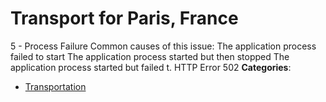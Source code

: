 # Transport for Paris, France


5 - Process Failure Common causes of this issue: The application process failed to start The application process started but then stopped The application process started but failed t. HTTP Error 502
**Categories**:

- [Transportation](https://github/awesome-apis/awesome-apis#transportation)



